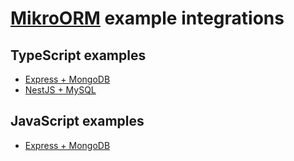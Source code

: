 # [MikroORM](https://github.com/B4nan/mikro-orm) example integrations

## TypeScript examples

- [Express + MongoDB](https://github.com/mikro-orm/mikro-orm-examples/tree/master/express-ts)
- [NestJS + MySQL](https://github.com/mikro-orm/nestjs-example-app)

## JavaScript examples 
- [Express + MongoDB](https://github.com/B4nan/mikro-orm-examples/tree/master/express-js)
